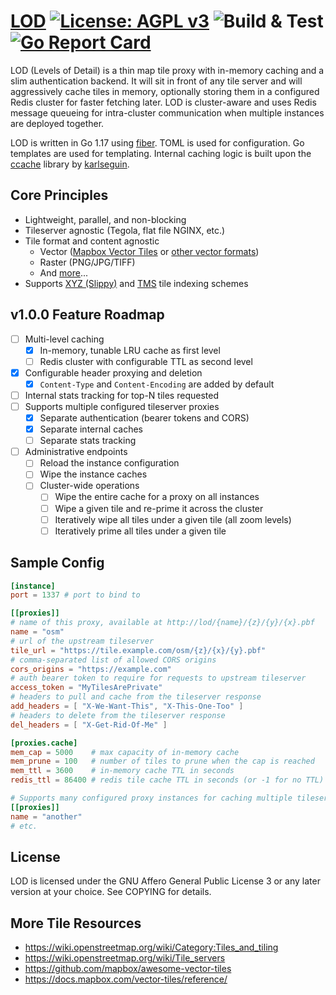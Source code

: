# [LOD](https://tile.fund/lod) [![License: AGPL v3](https://img.shields.io/badge/License-AGPL%20v3-blue.svg)](https://raw.githubusercontent.com/tile-fund/lod/master/LICENSE) ![Build & Test](https://github.com/tile-fund/lod/actions/workflows/build.yml/badge.svg?branch=master) [![Go Report Card](https://goreportcard.com/badge/github.com/tile-fund/lod)](https://goreportcard.com/report/github.com/tile-fund/lod)

LOD (Levels of Detail) is a thin map tile proxy with in-memory caching and a 
slim authentication backend. It will sit in front of any tile server and will 
aggressively cache tiles in memory, optionally storing them in a configured
Redis cluster for faster fetching later. LOD is cluster-aware and uses Redis
message queueing for intra-cluster communication when multiple instances are
deployed together.

LOD is written in Go 1.17 using [fiber](https://github.com/gofiber/fiber). TOML
is used for configuration. Go templates are used for templating. Internal 
caching logic is built upon the [ccache](https://github.com/karlseguin/ccache)
library by [karlseguin](https://github.com/karlseguin).

## Core Principles

- Lightweight, parallel, and non-blocking
- Tileserver agnostic (Tegola, flat file NGINX, etc.)
- Tile format and content agnostic
  - Vector ([Mapbox Vector Tiles](https://github.com/mapbox/vector-tile-spec) 
    or [other vector formats](https://wiki.openstreetmap.org/wiki/Vector_tiles))
  - Raster (PNG/JPG/TIFF)
  - And [more](https://wiki.openstreetmap.org/wiki/Tiles)...
- Supports [XYZ (Slippy)](https://wiki.openstreetmap.org/wiki/Slippy_map_tilenames)
  and [TMS](https://wiki.openstreetmap.org/wiki/TMS) tile indexing schemes

## v1.0.0 Feature Roadmap

- [ ] Multi-level caching
    - [X] In-memory, tunable LRU cache as first level
    - [ ] Redis cluster with configurable TTL as second level
- [X] Configurable header proxying and deletion
  - [X] `Content-Type` and `Content-Encoding` are added by default
- [ ] Internal stats tracking for top-N tiles requested
- [ ] Supports multiple configured tileserver proxies
  - [X] Separate authentication (bearer tokens and CORS)
  - [X] Separate internal caches
  - [ ] Separate stats tracking
- [ ] Administrative endpoints
  - [ ] Reload the instance configuration
  - [ ] Wipe the instance caches
  - [ ] Cluster-wide operations
    - [ ] Wipe the entire cache for a proxy on all instances
    - [ ] Wipe a given tile and re-prime it across the cluster
    - [ ] Iteratively wipe all tiles under a given tile (all zoom levels)
    - [ ] Iteratively prime all tiles under a given tile

## Sample Config
```toml
[instance]
port = 1337 # port to bind to

[[proxies]]
# name of this proxy, available at http://lod/{name}/{z}/{y}/{x}.pbf
name = "osm"
# url of the upstream tileserver
tile_url = "https://tile.example.com/osm/{z}/{x}/{y}.pbf" 
# comma-separated list of allowed CORS origins
cors_origins = "https://example.com"
# auth bearer token to require for requests to upstream tileserver
access_token = "MyTilesArePrivate" 
# headers to pull and cache from the tileserver response
add_headers = [ "X-We-Want-This", "X-This-One-Too" ] 
# headers to delete from the tileserver response
del_headers = [ "X-Get-Rid-Of-Me" ]

[proxies.cache]
mem_cap = 5000    # max capacity of in-memory cache
mem_prune = 100   # number of tiles to prune when the cap is reached
mem_ttl = 3600    # in-memory cache TTL in seconds
redis_ttl = 86400 # redis tile cache TTL in seconds (or -1 for no TTL)

# Supports many configured proxy instances for caching multiple tileservers
[[proxies]]
name = "another"
# etc.
```

## License

LOD is licensed under the GNU Affero General Public License 3 or any later
version at your choice. See COPYING for details.

## More Tile Resources
- https://wiki.openstreetmap.org/wiki/Category:Tiles_and_tiling
- https://wiki.openstreetmap.org/wiki/Tile_servers
- https://github.com/mapbox/awesome-vector-tiles
- https://docs.mapbox.com/vector-tiles/reference/
